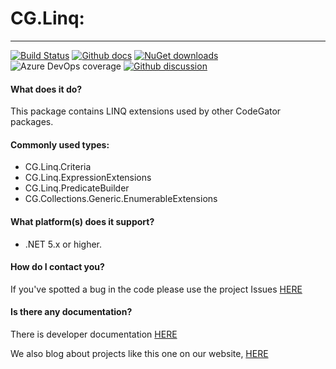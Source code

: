 # CG.Linq: 
---
[![Build Status](https://dev.azure.com/codegator/CG.Linq/_apis/build/status/CodeGator.CG.Linq?branchName=main)](https://dev.azure.com/codegator/CG.Linq/_build/latest?definitionId=32&branchName=main)
[![Github docs](https://img.shields.io/static/v1?label=Documentation&message=online&color=blue)](https://codegator.github.io/CG.Linq/index.html)
[![NuGet downloads](https://img.shields.io/nuget/dt/CG.Linq.svg?style=flat)](https://nuget.org/packages/CG.Linq)
![Azure DevOps coverage](https://img.shields.io/azure-devops/coverage/codegator/CG.Linq/32)
[![Github discussion](https://img.shields.io/badge/Discussion-online-blue)](https://github.com/CodeGator/CG.Linq/discussions)

#### What does it do?
This package contains LINQ extensions used by other CodeGator packages.

#### Commonly used types:
* CG.Linq.Criteria
* CG.Linq.ExpressionExtensions
* CG.Linq.PredicateBuilder
* CG.Collections.Generic.EnumerableExtensions

#### What platform(s) does it support?
* .NET 5.x or higher.

#### How do I contact you?
If you've spotted a bug in the code please use the project Issues [HERE](https://github.com/CodeGator/CG.Linq/issues)

#### Is there any documentation?
There is developer documentation [HERE](https://codegator.github.io/CG.Linq/)

We also blog about projects like this one on our website, [HERE](http://www.codegator.com)
